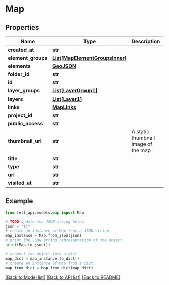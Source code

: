 # Map


## Properties

Name | Type | Description | Notes
------------ | ------------- | ------------- | -------------
**created_at** | **str** |  | 
**element_groups** | [**List[MapElementGroupsInner]**](MapElementGroupsInner.md) |  | 
**elements** | [**GeoJSON**](GeoJSON.md) |  | 
**folder_id** | **str** |  | [optional] 
**id** | **str** |  | 
**layer_groups** | [**List[LayerGroup1]**](LayerGroup1.md) |  | 
**layers** | [**List[Layer1]**](Layer1.md) |  | 
**links** | [**MapLinks**](MapLinks.md) |  | [optional] 
**project_id** | **str** |  | 
**public_access** | **str** |  | 
**thumbnail_url** | **str** | A static thumbnail image of the map | 
**title** | **str** |  | 
**type** | **str** |  | 
**url** | **str** |  | 
**visited_at** | **str** |  | 

## Example

```python
from felt_api.models.map import Map

# TODO update the JSON string below
json = "{}"
# create an instance of Map from a JSON string
map_instance = Map.from_json(json)
# print the JSON string representation of the object
print(Map.to_json())

# convert the object into a dict
map_dict = map_instance.to_dict()
# create an instance of Map from a dict
map_from_dict = Map.from_dict(map_dict)
```
[[Back to Model list]](../README.md#documentation-for-models) [[Back to API list]](../README.md#documentation-for-api-endpoints) [[Back to README]](../README.md)


